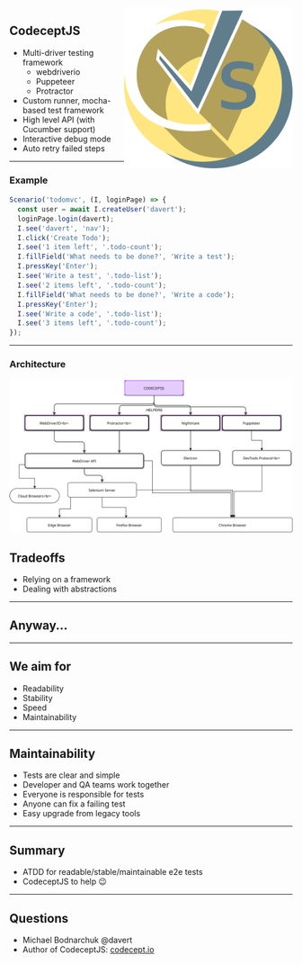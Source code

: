 <img src="img/codeceptjs.png" style="float: right; width: 300px;">

## CodeceptJS

* Multi-driver testing framework
  * webdriverio
  * Puppeteer
  * Protractor  
* Custom runner, mocha-based test framework 
* High level API (with Cucumber support)
* Interactive debug mode
* Auto retry failed steps

---

### Example

```js
Scenario('todomvc', (I, loginPage) => {
  const user = await I.createUser('davert');
  loginPage.login(davert);
  I.see('davert', 'nav');
  I.click('Create Todo');
  I.see('1 item left', '.todo-count');
  I.fillField('What needs to be done?', 'Write a test');
  I.pressKey('Enter');
  I.see('Write a test', '.todo-list');
  I.see('2 items left', '.todo-count');
  I.fillField('What needs to be done?', 'Write a code');
  I.pressKey('Enter');
  I.see('Write a code', '.todo-list');
  I.see('3 items left', '.todo-count');
});
```

---

### Architecture

![](img/codeceptjs-backends.svg)


## Tradeoffs

* Relying on a framework
* Dealing with abstractions

---

## Anyway...

---

## We aim for 

* Readability
* Stability
* Speed
* Maintainability <!-- .element: class="fragment" data-fragment-index="1" -->

---

## Maintainability

* Tests are clear and simple
* Developer and QA teams work together
* Everyone is responsible for tests
* Anyone can fix a failing test
* Easy upgrade from legacy tools

---

## Summary

* ATDD for readable/stable/maintainable e2e tests
* CodeceptJS to help 😉 



---

## Questions

* Michael Bodnarchuk @davert
* Author of CodeceptJS: [codecept.io](https://codecept.io)
 
